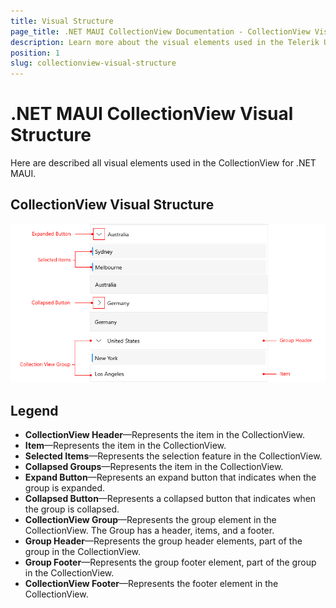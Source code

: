 ```yaml
---
title: Visual Structure
page_title: .NET MAUI CollectionView Documentation - CollectionView Visual Structure
description: Learn more about the visual elements used in the Telerik UI for .NET MAUI CollectionView control.
position: 1
slug: collectionview-visual-structure
---
```


# .NET MAUI CollectionView Visual Structure

Here are described all visual elements used in the CollectionView for .NET MAUI.

## CollectionView Visual Structure

![.NET MAUI CollectionView Visual Structure](images/collectionview-visual-structure.png "Visual elements of CollectionView control")

## Legend

- **CollectionView Header**&mdash;Represents the item in the CollectionView.
- **Item**&mdash;Represents the item in the CollectionView.
- **Selected Items**&mdash;Represents the selection feature in the CollectionView.
- **Collapsed Groups**&mdash;Represents the item in the CollectionView.
- **Expand Button**&mdash;Represents an expand button that indicates when the group is expanded.
- **Collapsed Button**&mdash;Represents a collapsed button that indicates when the group is collapsed.
- **CollectionView Group**&mdash;Represents the group element in the CollectionView. The Group has a header, items, and a footer.
- **Group Header**&mdash;Represents the group header elements, part of the group in the CollectionView.
- **Group Footer**&mdash;Represents the group footer element, part of the group in the CollectionView.
- **CollectionView Footer**&mdash;Represents the footer element in the CollectionView.
